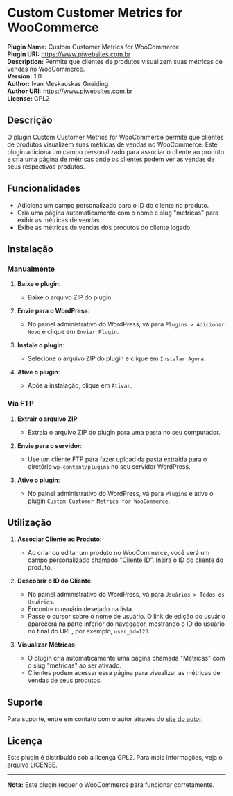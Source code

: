 # Custom Customer Metrics for WooCommerce

**Plugin Name:** Custom Customer Metrics for WooCommerce  
**Plugin URI:** https://www.piwebsites.com.br  
**Description:** Permite que clientes de produtos visualizem suas métricas de vendas no WooCommerce.  
**Version:** 1.0  
**Author:** Ivan Meskauskas Gneiding  
**Author URI:** https://www.piwebsites.com.br  
**License:** GPL2

## Descrição

O plugin Custom Customer Metrics for WooCommerce permite que clientes de produtos visualizem suas métricas de vendas no WooCommerce. Este plugin adiciona um campo personalizado para associar o cliente ao produto e cria uma página de métricas onde os clientes podem ver as vendas de seus respectivos produtos.

## Funcionalidades

- Adiciona um campo personalizado para o ID do cliente no produto.
- Cria uma página automaticamente com o nome e slug "metricas" para exibir as métricas de vendas.
- Exibe as métricas de vendas dos produtos do cliente logado.

## Instalação

### Manualmente

1. **Baixe o plugin**:
   - Baixe o arquivo ZIP do plugin.

2. **Envie para o WordPress**:
   - No painel administrativo do WordPress, vá para `Plugins > Adicionar Novo` e clique em `Enviar Plugin`.

3. **Instale o plugin**:
   - Selecione o arquivo ZIP do plugin e clique em `Instalar Agora`.

4. **Ative o plugin**:
   - Após a instalação, clique em `Ativar`.

### Via FTP

1. **Extrair o arquivo ZIP**:
   - Extraia o arquivo ZIP do plugin para uma pasta no seu computador.

2. **Envie para o servidor**:
   - Use um cliente FTP para fazer upload da pasta extraída para o diretório `wp-content/plugins` no seu servidor WordPress.

3. **Ative o plugin**:
   - No painel administrativo do WordPress, vá para `Plugins` e ative o plugin `Custom Customer Metrics for WooCommerce`.

## Utilização

1. **Associar Cliente ao Produto**:
   - Ao criar ou editar um produto no WooCommerce, você verá um campo personalizado chamado "Cliente ID". Insira o ID do cliente do produto.
   
2. **Descobrir o ID do Cliente**:
   - No painel administrativo do WordPress, vá para `Usuários > Todos os Usuários`.
   - Encontre o usuário desejado na lista.
   - Passe o cursor sobre o nome de usuário. O link de edição do usuário aparecerá na parte inferior do navegador, mostrando o ID do usuário no final do URL, por exemplo, `user_id=123`.

3. **Visualizar Métricas**:
   - O plugin cria automaticamente uma página chamada "Métricas" com o slug "metricas" ao ser ativado.
   - Clientes podem acessar essa página para visualizar as métricas de vendas de seus produtos.

## Suporte

Para suporte, entre em contato com o autor através do [site do autor](https://www.piwebsites.com.br).

## Licença

Este plugin é distribuído sob a licença GPL2. Para mais informações, veja o arquivo LICENSE.

---

**Nota:** Este plugin requer o WooCommerce para funcionar corretamente.


